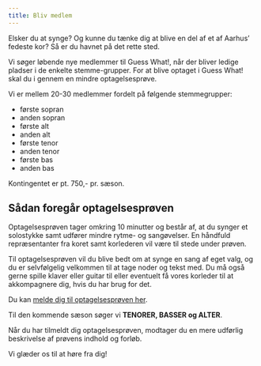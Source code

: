 ```yaml
---
title: Bliv medlem
---
```


Elsker du at synge? Og kunne du tænke dig at blive en del af et af Aarhus’ fedeste kor? Så er du havnet på det rette sted.

Vi søger løbende nye medlemmer til Guess What!, når der bliver ledige pladser i de enkelte stemme-grupper. For at blive optaget i Guess What! skal du i gennem en mindre optagelsesprøve.

Vi er mellem 20-30 medlemmer fordelt på følgende stemmegrupper:

* første sopran
* anden sopran
* første alt
* anden alt
* første tenor
* anden tenor
* første bas
* anden bas

Kontingentet er pt. 750,- pr. sæson.

## Sådan foregår optagelsesprøven

Optagelsesprøven tager omkring 10 minutter og består af, at du synger et solostykke samt udfører mindre rytme- og sangøvelser. En håndfuld repræsentanter fra koret samt korlederen vil være til stede under prøven.

Til optagelsesprøven vil du blive bedt om at synge en sang af eget valg, og du er selvfølgelig velkommen til at tage noder og tekst med. Du må også gerne spille klaver eller guitar til eller eventuelt få vores korleder til at akkompagnere dig, hvis du har brug for det.

Du kan [melde dig til optagelsesprøven her](/kontakt).

Til den kommende sæson søger vi **TENORER, BASSER og ALTER**.

Når du har tilmeldt dig optagelsesprøven, modtager du en mere udførlig beskrivelse af prøvens indhold og forløb.

Vi glæder os til at høre fra dig!
